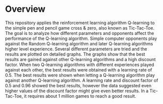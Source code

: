# Overview
This repository applies the reinforcement learning algorithm Q-learning to the simple pen and pencil
game cross & zero, also known as Tic-Tac-Toe. The goal is to analyze how different parameters
and opponents affect the performance of the Q-learning algorithm. Simple computer opponents
play against the Random Q-learning algorithm and later Q-learning algorithms higher level
experience. Several different parameters are tried and the results are plotted on detailed graphs.
The graphs show that the best results are gained against other Q-learning algorithms and a high
discount factor. When two Q-learning algorithms with different experiences played against each
other, the best results were obtained with a learning rate of 0.5. The best results were shown
when letting a Q-learning algorithm play against another Q-learning algorithm. A learning rate
and discount factor of 0.5 and 0.96 showed the best results, however the data suggested even
higher values of the discount factor might give even better results. In a Tic-Tac-Toe, it requires
about 1 million games to reach a good result.
